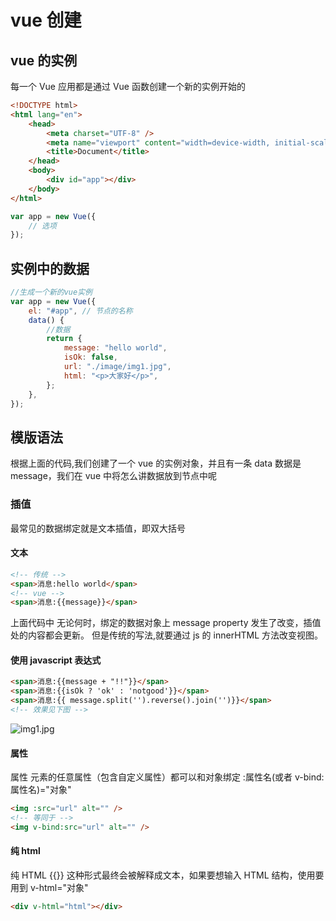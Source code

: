 # vue 创建

## vue 的实例

每一个 Vue 应用都是通过 Vue 函数创建一个新的实例开始的

```html
<!DOCTYPE html>
<html lang="en">
    <head>
        <meta charset="UTF-8" />
        <meta name="viewport" content="width=device-width, initial-scale=1.0" />
        <title>Document</title>
    </head>
    <body>
        <div id="app"></div>
    </body>
</html>
```

```js
var app = new Vue({
    // 选项
});
```

## 实例中的数据

```js
//生成一个新的vue实例
var app = new Vue({
    el: "#app", // 节点的名称
    data() {
        //数据
        return {
            message: "hello world",
            isOk: false,
            url: "./image/img1.jpg",
            html: "<p>大家好</p>",
        };
    },
});
```

## 模版语法

根据上面的代码,我们创建了一个 vue 的实例对象，并且有一条 data 数据是 message，我们在 vue 中将怎么讲数据放到节点中呢

### 插值

最常见的数据绑定就是文本插值，即双大括号

#### 文本

```html
<!-- 传统 -->
<span>消息:hello world</span>
<!-- vue -->
<span>消息:{{message}}</span>
```

上面代码中 无论何时，绑定的数据对象上 message property 发生了改变，插值处的内容都会更新。
但是传统的写法,就要通过 js 的 innerHTML 方法改变视图。

#### 使用 javascript 表达式

```html
<span>消息:{{message + "!!"}}</span>
<span>消息:{{isOk ? 'ok' : 'notgood'}}</span>
<span>消息:{{ message.split('').reverse().join('')}}</span>
<!-- 效果见下图 -->
```

![img1.jpg](https://i.loli.net/2020/08/12/oZ9ursQSqRCglvH.jpg)

#### 属性

属性 元素的任意属性（包含自定义属性）都可以和对象绑定 :属性名(或者 v-bind:属性名)="对象"

```html
<img :src="url" alt="" />
<!-- 等同于 -->
<img v-bind:src="url" alt="" />
```

#### 纯 html

纯 HTML {{}} 这种形式最终会被解释成文本，如果要想输入 HTML 结构，使用要用到 v-html="对象"

```html
<div v-html="html"></div>
```
